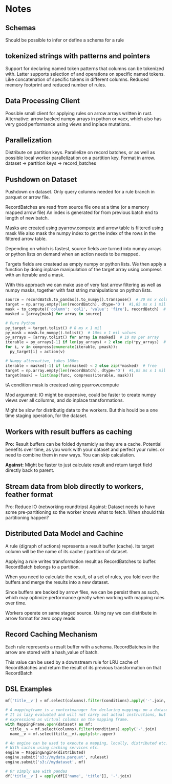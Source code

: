 # Notes

## Schemas

Should be possible to infer or define a schema for a rule

## tokenized strings with patterns and pointers

Support for declaring named token patterns that columns can be tokenized with.
Latter supports selection of and operations on specific named tokens.
Like concatenation of specific tokens in different columns.
Reduced memory footprint and reduced number of rules.

## Data Processing Client

Possible small client for applying rules on arrow arrays written in rust.
Alternative: arrow backed numpy arrays in python or vaex,
which also has very good performance using views and inplace mutations.

## Parallelization

Distribute on partition keys.
Parallelize on record batches, or as well as possible local worker
parallelization on a partition key. Format in arrow. dataset -> partition keys -> record_batches

## Pushdown on Dataset

Pushdown on dataset. Only query columns needed for a rule branch in parquet or arrow file.

RecordBatches are read from source file one at a time (or a memory mapped arrow file)
An index is generated for from previous batch end to length of new batch.

Masks are created using pyarrow.compute and arrow table is filtered using mask
We also mask the numpy index to get the index of the rows in the filtered arrow table.

Depending on which is fastest, source fields are turned into numpy arrays or
python lists on demand when an action needs to be mapped.

Targets fields are createad as empty numpy or python lists.
We then apply a function by doing inplace manipulation of the target array
using compress with an iterable and a mask.

With this approach we can make use of very fast arrow filtering as well as
numpy masks, together with fast string manipulations on python lists.

```python
source = recordBatch.to_pandas().to_numpy().transpose()  # 20 ms x column
target = np.array.empty(len(recordBatch), dtype='O')  #1,85 ms x 1 mil
mask = to_compute({'column': 'col1', 'value': 'fire'}, recordBatch)  # 10ms x 1 mil
masked = [array[mask] for array in source]

# Pure Python
py_target = target.tolist() # 8 ms x 1 mil
py_mask = mask.to_numpy().tolist()  # 10ms x 1 mil values
py_arrays = [array.tolist() for array in masked]  # 10 ms per array
iterable = py_arrays[-1] if len(py_arrays) < 2 else zip(*py_arrays)  # free
for i, v in compress(enumerate(iterable, pmask)):
  py_target[i] = action(v)

# Numpy alternative, takes 180ms
iterable = masked[-1] if len(masked) < 2 else zip(*masked)  # free
target = np.array.empty(len(recordBatch), dtype='O')  #1,85 ms x 1 mil
target[mask] = list(map(func, compress(iterable, mask)))
```

tA condition mask is createad using pyarrow.compute

Mod argument: IO might be expensive, could be faster to create numpy views
over all collumns, and do inplace transformations.

Might be slow for distributig data to the workers. But this hould be a one time
staging operation, for the dataset.

## Workers with result buffers as caching

**Pro:** Result buffers can be folded dynamicly as they are a cache. Potential benefits
over time, as you work with your dataset and perfect your rules. or need to combine them
in new ways. You can skip calculation.

**Against:** Might be faster to just calculate result and return target field
directly back to parent.

## Stream data from blob directly to workers, feather format
Pro: Reduce IO (networking roundtrips)
Against: Dataset needs to have some pre-partitioning so the worker
knows what to fetch. When should this partitioning happen?

## Distributed Data Model and Cachine
A rule (digraph of actions) represents a result buffer (cache).
Its target column will be the name of its cache / partition of dataset.

Applying a rule writes transformation result as RecordBatches to buffer.
RecordBatch belongs to a partition.

When you need to calculate the result, of a set of rules, you fold over
the buffers and merge the results into a new dataset.

Since buffers are backed by arrow files, we can be persist them as such,
which may optimize performance greatly when working with mapping rules over time.

Workers operate on same staged source. Using ray we can distribute in arrow format for zero copy reads

## Record Caching Mechanism

Each rule represents a result buffer with a schema.
RecordBatches in the arrow are stored with a hash_value of batch.

This value can be used by a downstream rule for LRU cache of RecordBatches
and return the result of its previous transformation on that RecordBatch

## DSL Examples

```python
mf['title__v'] = mf.select(columns).filter(conditions).apply('-'.join, str.upper)

# A mappingframe is a contextmanager for declaring mappings on a dataset
# It is lazy evaluated and will not carry out actual instructions, but register
# expressions as virtual columns on the mapping frame.
with MappingFrame.open(dataset) as mf:
  title__v = mf.select(columns).filter(conditions).apply('-'.join)
  name__v = mf.select(title__v).apply(str.upper)

# An engine can be used to execute a mapping, locally, distributed etc.
# With cachin using caching services etc.
engine = MappingEngine(distributed)
engine.submit('s3://mydata.parquet', ruleset)
engine.submit('s3://mydataset', mf)

# Or simply use with pandas
df['title__v'] = apply(df[['name', 'title']], '-'.join)

```
